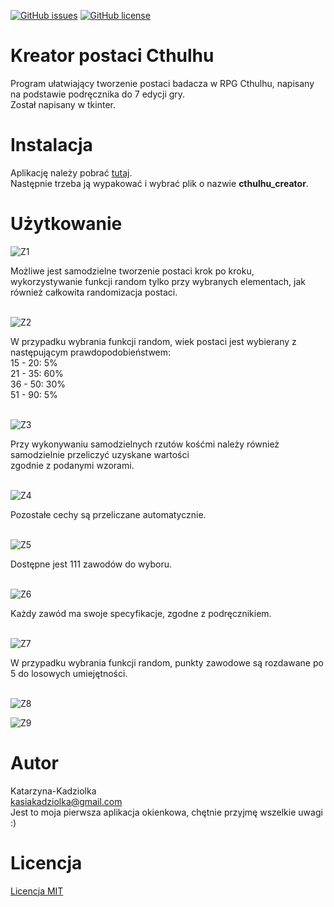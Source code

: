 [![GitHub issues](https://img.shields.io/github/issues/Katarzyna-Kadziolka/Cthulhu-character-wizard)](https://github.com/Katarzyna-Kadziolka/Cthulhu-character-wizard/issues)
[![GitHub license](https://img.shields.io/github/license/Katarzyna-Kadziolka/Cthulhu-character-wizard.svg)](https://github.com/Katarzyna-Kadziolka/Cthulhu-character-wizard/blob/master/LICENSE)

# Kreator postaci Cthulhu

Program ułatwiający tworzenie postaci badacza w RPG Cthulhu, napisany na podstawie podręcznika do 7 edycji gry.<br>
Został napisany w tkinter.

# Instalacja

Aplikację należy pobrać [tutaj](https://github.com/Katarzyna-Kadziolka/Cthulhu-character-wizard/releases/download/1.0.0/Cthulhu_Creator.zip).<br>
Następnie trzeba ją wypakować i wybrać plik o nazwie <b>cthulhu_creator</b>.

# Użytkowanie
![Z1](https://github.com/Katarzyna-Kadziolka/Cthulhu-character-wizard/blob/master/docs/1.png)

Możliwe jest samodzielne tworzenie postaci krok po kroku, wykorzystywanie funkcji random tylko przy wybranych elementach, 
jak również całkowita randomizacja postaci.
<br>
<br>

![Z2](https://github.com/Katarzyna-Kadziolka/Cthulhu-character-wizard/blob/master/docs/2.png)

W przypadku wybrania funkcji random, wiek postaci jest wybierany z następującym prawdopodobieństwem:<br>
15 - 20: 5%<br>
21 - 35: 60%<br>
36 - 50: 30%<br>
51 - 90: 5%
<br>
<br>

![Z3](https://github.com/Katarzyna-Kadziolka/Cthulhu-character-wizard/blob/master/docs/3.png)

Przy wykonywaniu samodzielnych rzutów kośćmi należy również samodzielnie przeliczyć uzyskane wartości<br>
zgodnie z podanymi wzorami.
<br>
<br>

![Z4](https://github.com/Katarzyna-Kadziolka/Cthulhu-character-wizard/blob/master/docs/4.png)

Pozostałe cechy są przeliczane automatycznie.
<br>
<br>

![Z5](https://github.com/Katarzyna-Kadziolka/Cthulhu-character-wizard/blob/master/docs/5.png)

Dostępne jest 111 zawodów do wyboru.
<br>
<br>

![Z6](https://github.com/Katarzyna-Kadziolka/Cthulhu-character-wizard/blob/master/docs/6.png)

Każdy zawód ma swoje specyfikacje, zgodne z podręcznikiem.
<br>
<br>

![Z7](https://github.com/Katarzyna-Kadziolka/Cthulhu-character-wizard/blob/master/docs/7.png)

W przypadku wybrania funkcji random, punkty zawodowe są rozdawane po 5 do losowych umiejętności.
<br>
<br>

![Z8](https://github.com/Katarzyna-Kadziolka/Cthulhu-character-wizard/blob/master/docs/8.png)

![Z9](https://github.com/Katarzyna-Kadziolka/Cthulhu-character-wizard/blob/master/docs/9.png)

# Autor
Katarzyna-Kadziolka<br>
kasiakadziolka@gmail.com<br>
Jest to moja pierwsza aplikacja okienkowa, chętnie przyjmę wszelkie uwagi :)

# Licencja
[Licencja MIT]((https://img.shields.io/github/license/Katarzyna-Kadziolka/Cthulhu-character-wizard.svg)](https://github.com/Katarzyna-Kadziolka/Cthulhu-character-wizard/blob/master/LICENSE)) 
